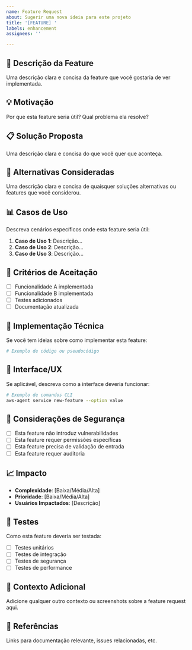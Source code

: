 ```yaml
---
name: Feature Request
about: Sugerir uma nova ideia para este projeto
title: '[FEATURE] '
labels: enhancement
assignees: ''

---
```


## 🚀 Descrição da Feature
Uma descrição clara e concisa da feature que você gostaria de ver implementada.

## 💡 Motivação
Por que esta feature seria útil? Qual problema ela resolve?

## 📋 Solução Proposta
Uma descrição clara e concisa do que você quer que aconteça.

## 🔄 Alternativas Consideradas
Uma descrição clara e concisa de quaisquer soluções alternativas ou features que você considerou.

## 📊 Casos de Uso
Descreva cenários específicos onde esta feature seria útil:

1. **Caso de Uso 1**: Descrição...
2. **Caso de Uso 2**: Descrição...
3. **Caso de Uso 3**: Descrição...

## 🎯 Critérios de Aceitação
- [ ] Funcionalidade A implementada
- [ ] Funcionalidade B implementada
- [ ] Testes adicionados
- [ ] Documentação atualizada

## 🔧 Implementação Técnica
Se você tem ideias sobre como implementar esta feature:

```python
# Exemplo de código ou pseudocódigo
```

## 📱 Interface/UX
Se aplicável, descreva como a interface deveria funcionar:

```bash
# Exemplo de comandos CLI
aws-agent service new-feature --option value
```

## 🔐 Considerações de Segurança
- [ ] Esta feature não introduz vulnerabilidades
- [ ] Esta feature requer permissões específicas
- [ ] Esta feature precisa de validação de entrada
- [ ] Esta feature requer auditoria

## 📈 Impacto
- **Complexidade**: [Baixa/Média/Alta]
- **Prioridade**: [Baixa/Média/Alta]
- **Usuários Impactados**: [Descrição]

## 🧪 Testes
Como esta feature deveria ser testada:
- [ ] Testes unitários
- [ ] Testes de integração
- [ ] Testes de segurança
- [ ] Testes de performance

## 📝 Contexto Adicional
Adicione qualquer outro contexto ou screenshots sobre a feature request aqui.

## 🔗 Referências
Links para documentação relevante, issues relacionadas, etc.
